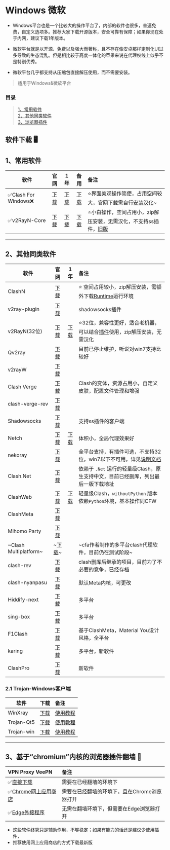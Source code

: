 # **Windows 微软**

- Windows平台也是一个比较大的操作平台了，内部的软件也很多，普遍免费，自定义选项多。推荐大家下载开源版本，安全可靠有保障；如果你现在处于内网，建议下载1年版本。

- 微软平台就是以开源、免费以及强大而著称，且不存在像安卓那样定制化UI过多导致的生态混乱。但是相比较于高度一体化的苹果来说在代理权线上似乎不是特别优秀。

- 微软平台几乎都支持从压缩包直接解压使用，而不需要安装。

> 适用于Windows&微软平台

### **目录**

> [1、常用软件](#1%E5%B8%B8%E7%94%A8%E8%BD%AF%E4%BB%B6)<br>
> [2、其他同类软件](#2%E5%85%B6%E4%BB%96%E5%90%8C%E7%B1%BB%E8%BD%AF%E4%BB%B6)<br>
> [3、浏览器插件](#3%E5%9F%BA%E4%BA%8Echromium%E5%86%85%E6%A0%B8%E7%9A%84%E6%B5%8F%E8%A7%88%E5%99%A8%E6%8F%92%E4%BB%B6%E7%BF%BB%E5%A2%99-)

## **软件下载** 🖥

## **1、常用软件**

| 软件 | 官网 | 1年 | 备用 | 备注 |
| ----------------- | :-----------:|:-----------: |:-----------: |:-----------|
|✅Clash For Windows❌|[下载](https://github.com/Fndroid/clash_for_windows_pkg/releases)|[下载](https://musetransfer.com/s/o3zwcelk4)|[下载](https://d3.netfiles.pw/v2/windows/Clash.for.Windows.Setup.0.19.15.exe)|⭐界面美观操作简便，占用空间较大，官网下载需自行[安装汉化](https://github.com/ender-zhao/Clash-for-Windows_Chinese)~
|✅v2RayN-Core|[下载](https://github.com/2dust/v2rayN/releases)|[下载](https://musetransfer.com/s/ktmakh3e5)|[下载](https://d2.netfiles.pw/v2/windows/v2rayN-v5.9.zip)|⭐小白操作，空间占用小，zip解压安装，无需汉化，不支持ss插件，[旧版](https://musetransfer.com/s/zdjyphvom)

---

## **2、其他同类软件**

| 软件 | 官网 | 1年 | 备注 |
| ----- |:-----:|:-----:|:-----|
|ClashN|[下载](https://github.com/2dust/clashN/releases)| |⭐ 空间占用较小，zip解压安装，需额外下载[Runtime](https://dotnet.microsoft.com/en-us/download/dotnet/6.0/runtime)运行环境
|v2ray-plugin|[下载](https://github.com/shadowsocks/v2ray-plugin)| |shadowsocks插件
|v2RayN(32位)|[下载](https://download.sakura-cat.club/directlink/1/v2rayN-v5.9.zip)|[下载](https://download.oneok.cloud/v2rayN-v5.9.zip)|⭐32位，兼容性更好，适合老机器，可以结合[插件](https://proxy-switchyomega.com/download/)使用，zip解压安装，无需汉化
|Qv2ray|[下载](https://github.com/Qv2ray/Qv2ray/releases)| |目前已停止维护，听说对win7支持比较好
|v2rayW|[下载](https://github.com/Cenmrev/V2RayW/releases)| |
|Clash Verge|[下载](https://github.com/zzzgydi/clash-verge/releases)| |Clash的变体，资源占用小，自定义皮肤，配置文件管理和增强
|clash-verge-rev|[下载](https://github.com/clash-verge-rev/clash-verge-rev)||
|Shadowsocks|[下载](https://github.com/shadowsocks/shadowsocks-windows)| |支持ss插件的客户端
|Netch|[下载](https://github.com/NetchX/Netch/releases)|[下载](https://d2.netfiles.pw/v2/windows/Netch-v1.9.2.7z)|体积小，全局代理效果好
|nekoray|[下载](https://github.com/MatsuriDayo/nekoray/releases)| |全平台支持，有插件可选，不支持32位，win7以下不可用，详见[说明文档](https://matsuridayo.github.io/download/)
|Clash.Net|[下载](https://github.com/V2RaySSR/Clash.Net/releases)| |依赖于 ```.Net``` 运行的轻量级Clash，原生支持中文，目前已经删库，列出最后一版下载地址
|ClashWeb|[下载](https://merlinblog.xyz/wiki/clashweb.html)|[下载](https://musetransfer.com/s/ukmtdumku)|轻量级Clash，```withoutPython``` 版本依赖```Python```环境，基本操作同CFW
|ClashMeta|[下载](https://github.com/MetaCubeX/Clash.Meta/releases)| | |
|Mihomo Party|[下载](https://github.com/pompurin404/mihomo-party/releases)| | |
|~Clash Multiplatform~|~[下载](https://t.me/c/1834195052/41)~| |~cfa作者制作的多平台clash代理软件，目前仍在测试阶段~|
|clash-rev|[下载](https://github.com/MerlinKodo/clash-rev)||clash删库后继承的项目，目前为了不必要的竞争，已经存档|
|clash-nyanpasu|[下载](https://github.com/keiko233/clash-nyanpasu)||默认Meta内核，可更改|
|Hiddify-next|[下载](https://github.com/hiddify/hiddify-next/releases)||多平台|
|sing-box|[下载](https://github.com/SagerNet/sing-box)||多平台|
|F1Clash|[下载](https://github.com/chen08209/FlClash)||基于ClashMeta，Material You设计风格，全平台|
|karing|[下载](https://github.com/KaringX/karing)||多平台，新软件|
|ClashPro|[下载](https://github.com/KaringX/ClashPro/releases)||新软件|

### **2.1 Trojan-Windows客户端**

| 软件 | 下载 | 备注 |
| ---- |:---:|:----|
|WinXray|[下载](https://itlanyan.com/download.php?filename=/v2/windows/winXray-v3.7.7z)|[使用教程](https://v2xtls.org/xray专属客户端winxray使用教程/)|
|Trojan-Qt5|[下载](https://itlanyan.com/download.php?filename=/trojan/Trojan-Qt5-v1.4.0.exe)|[使用教程](https://itlanyan.com/go.php?key=trojan-qt5-config)|
|Trojan-win|[下载](https://github.com/trojan-gfw/trojan/releases)|[使用教程](https://itlanyan.com/go.php?key=trojan-win-config)|

---

## **3、基于“chromium”内核的浏览器插件翻墙** 💾

|VPN Proxy VeePN|备注
| :--- | :--- 
|✅[直接下载](https://github.com/wchenyi/wall/raw/gh-pages/Win/VPN%20Proxy%20VeePN.zip)|需要在已经翻墙的环境下
|✅[Chrome网上应用商店](https://chrome.google.com/webstore/detail/free-vpn-for-chrome-vpn-p/majdfhpaihoncoakbjgbdhglocklcgno?hl=zh-CN&utm_source=chrome-ntp-launcher)|需要在已经翻墙的环境下，且在Chrome浏览器打开
|✅[Edge外接程序](https://microsoftedge.microsoft.com/addons/detail/free-vpn-for-edge-vpn-p/panammoooggmlehahpcjckcncfeffcoi?hl=zh-CN)|无需在翻墙环境下，但需要在Edge浏览器打开

- 这些软件终究只是辅助作用，不够稳定；如果有能力的话还是建议少使用插件，
- 推荐使用网上应用商店的方式下载最新版
